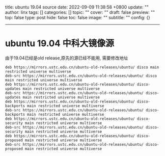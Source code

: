 title: ubuntu 19.04 source
date: 2022-09-09 11:38:58 +0800
update: ""
author: linx
tags: []
categories: []
topic: ""
cover: ""
draft: false
preview: ""
top: false
type: post
hide: false
toc: false
image: ""
subtitle: ""
config: {}


---



# ubuntu 19.04 中科大镜像源

由于19.04已经是old release,原先的源已经不能用, 需要修改地址

```
deb https://mirrors.ustc.edu.cn/ubuntu-old-releases/ubuntu/ disco main restricted universe multiverse
deb-src https://mirrors.ustc.edu.cn/ubuntu-old-releases/ubuntu/ disco main restricted universe multiverse
deb https://mirrors.ustc.edu.cn/ubuntu-old-releases/ubuntu/ disco-updates main restricted universe multiverse
deb-src https://mirrors.ustc.edu.cn/ubuntu-old-releases/ubuntu/ disco-updates main restricted universe multiverse
deb https://mirrors.ustc.edu.cn/ubuntu-old-releases/ubuntu/ disco-backports main restricted universe multiverse
deb-src https://mirrors.ustc.edu.cn/ubuntu-old-releases/ubuntu/ disco-backports main restricted universe multiverse
deb https://mirrors.ustc.edu.cn/ubuntu-old-releases/ubuntu/ disco-security main restricted universe multiverse
deb-src https://mirrors.ustc.edu.cn/ubuntu-old-releases/ubuntu/ disco-security main restricted universe multiverse
deb https://mirrors.ustc.edu.cn/ubuntu-old-releases/ubuntu/ disco-proposed main restricted universe multiverse
deb-src https://mirrors.ustc.edu.cn/ubuntu-old-releases/ubuntu/ disco-proposed main restricted universe multiverse
```
